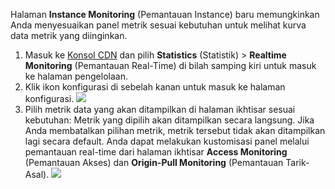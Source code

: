 Halaman **Instance Monitoring** (Pemantauan Instance) baru memungkinkan Anda menyesuaikan panel metrik sesuai kebutuhan untuk melihat kurva data metrik yang diinginkan.
1. Masuk ke [Konsol CDN](https://console.cloud.tencent.com/cdn) dan pilih **Statistics** (Statistik) > **Realtime Monitoring** (Pemantauan Real-Time) di bilah samping kiri untuk masuk ke halaman pengelolaan.
2. Klik ikon konfigurasi di sebelah kanan untuk masuk ke halaman konfigurasi.
 ![](https://main.qcloudimg.com/raw/49791196df3dd20ecc2aa511ba5fe518.png)
3. Pilih metrik data yang akan ditampilkan di halaman ikhtisar sesuai kebutuhan: Metrik yang dipilih akan ditampilkan secara langsung. Jika Anda membatalkan pilihan metrik, metrik tersebut tidak akan ditampilkan lagi secara default.
Anda dapat melakukan kustomisasi panel melalui pemantauan real-time dari halaman ikhtisar **Access Monitoring** (Pemantauan Akses) dan **Origin-Pull Monitoring** (Pemantauan Tarik-Asal).
![](https://main.qcloudimg.com/raw/846ae0ac16ec1b9ad558f62ee87e41da.png)
